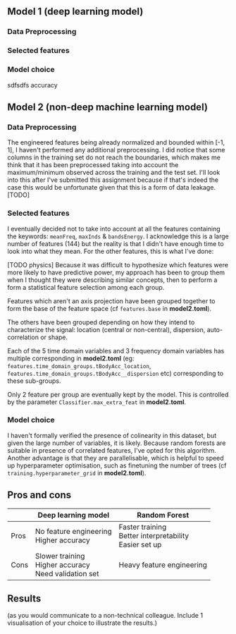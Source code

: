 ## Model 1 (deep learning model)
### Data Preprocessing

### Selected features

### Model choice
sdfsdfs
accuracy
## Model 2 (non-deep machine learning model)
### Data Preprocessing
The engineered features being already normalized and bounded within [-1, 1], I haven't performed any additional preprocessing. I did notice that some columns in the training set do not reach the boundaries, which makes me think that it has been preprocessed taking into account the maximum/minimum observed across the training and the test set. I'll look into this after I've submitted this assignment because if that's indeed the case this would be unfortunate given that this is a form of data leakage. [TODO]

### Selected features
I eventually decided not to take into account at all the features containing the keywords: `meanFreq`, `maxInds` & `bandsEnergy`. I acknowledge this is a large number of features (144) but the reality is that I didn't have enough time to look into what they mean. For the other features, this is what I've done:

[TODO physics] Because it was difficult to hypothesize which features were more likely to have predictive power, my approach has been to group them when I thought they were describing similar concepts, then to perform a form a statistical feature selection among each group.

Features which aren't an axis projection have been grouped together to form the base of the feature space (cf `features.base` in __model2.toml__).

The others have been grouped depending on how they intend to characterize the signal: location (central or non-central), dispersion, auto-correlation or shape.

Each of the 5 time domain variables and 3 frequency domain variables has multiple corresponding in __model2.toml__ (eg: `features.time_domain_groups.tBodyAcc_location`, `features.time_domain_groups.tBodyAcc__dispersion` etc) corresponding to these sub-groups.

Only 2 feature per group are eventually kept by the model. This is controlled by the parameter `Classifier.max_extra_feat` in __model2.toml__.

### Model choice

I haven't formally verified the presence of colinearity in this dataset, but given the large number of variables, it is likely. Because random forests are suitable in presence of correlated features, I've opted for this algorithm. Another advantage is that they are parallelisable, which is helpful to speed up hyperparameter optimisation, such as finetuning the number of trees (cf `training.hyperparameter_grid` in __model2.toml__).

## Pros and cons

|             | Deep learning model | Random Forest |
| ----------- | ------------------- | ------------- |
| Pros        | No feature engineering<br>Higher accuracy | Faster training<br>Better interpretability<br>Easier set up |
| Cons        | Slower training<br>Higher accuracy<br>Need validation set | Heavy feature engineering |

## Results
(as you would communicate to a non-technical colleague. Include 1
visualisation of your choice to illustrate the results.)

